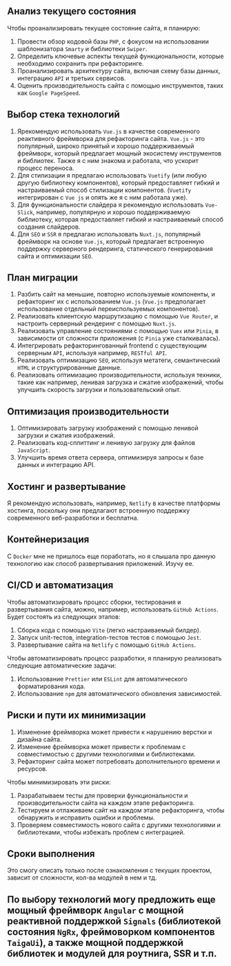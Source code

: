 ## Анализ текущего состояния

Чтобы проанализировать текущее состояние сайта, я планирую:

1. Провести обзор кодовой базы `PHP`, с фокусом на использовании шаблонизатора `Smarty` и библиотеки `Swiper`.
2. Определить ключевые аспекты текущей функциональности, которые необходимо сохранить при рефакторинге.
3. Проанализировать архитектуру сайта, включая схему базы данных, интеграцию `API` и третьих сервисов.
4. Оценить производительность сайта с помощью инструментов, таких как `Google PageSpeed`. 

## Выбор стека технологий
1. Ярекомендую использовать `Vue.js` в качестве современного реактивного фреймворка для рефакторинга сайта. `Vue.js` - это популярный, широко принятый и хорошо поддерживаемый фреймворк, который предлагает мощный экосистему инструментов и библиотек. Также я с ним знакома и работала, что ускорит процесс переноса.
2. Для стилизации я предлагаю использовать `Vuetify` (или любую другую библиотеку компонентов), который предоставляет гибкий и настраиваемый способ стилизации компонентов. (`Vuetify` интегрирован с `Vue js` и опять же я с ним работала уже).
3. Для функциональности слайдера я рекомендую использовать `Vue-Slick`, например, популярную и хорошо поддерживаемую библиотеку, которая предоставляет гибкий и настраиваемый способ создания слайдеров.
4. Для `SEO` и `SSR` я предлагаю использовать `Nuxt.js`, популярный фреймворк на основе `Vue.js`, который предлагает встроенную поддержку серверного рендеринга, статического генерирования сайта и оптимизации `SEO`.

## План миграции
1. Разбить сайт на меньшие, повторно используемые компоненты, и рефакторинг их с использованием `Vue.js` (`Vue.js` предполагает использование отдельный переиспользуемых компонентов).
2. Реализовать клиентскую маршрутизацию с помощью `Vue Router`, и настроить серверный рендеринг с помощью `Nuxt.js`.
3. Реализовать управление состояниями с помощью `Vuex` или `Pinia`, в зависимости от сложности приложения (с `Pinia` уже сталкивалась).
4.  Интегрировать рефакторингованный frontend с существующим серверным `API`, используя например, `RESTful API`.
5. Реализовать оптимизацию `SEO`, используя метатеги, семантический `HTML` и структурированные данные.
6. Реализовать оптимизацию производительности, используя техники, такие как например, ленивая загрузка и сжатие изображений, чтобы улучшить скорость загрузки и пользовательский опыт.

## Оптимизация производительности
1. Оптимизировать загрузку изображений с помощью ленивой загрузки и сжатия изображений.
2. Реализовать код-сплиттинг и ленивую загрузку для файлов `JavaScript`.
3. Улучшить время ответа сервера, оптимизируя запросы к базе данных и интеграцию API.

## Хостинг и развертывание
Я рекомендую использовать, например, `Netlify` в качестве платформы хостинга, поскольку они предлагают встроенную поддержку современного веб-разработки и бесплатна.

## Контейнеризация
С `Docker` мне не пришлось еще поработать, но я слышала про данную технологию как способ развертывания приложений. Изучу ее.

## CI/CD и автоматизация
Чтобы автоматизировать процесс сборки, тестирования и развертывания сайта, можно, например, использовать `GitHub Actions`.
Будет состоять из следующих этапов:

1. Сборка кода с помощью `Vite` (легко настраиваемый билдер).
2. Запуск unit-тестов, integration-тестов тестов с помощью `Jest`.
3. Развертывание сайта на `Netlify` с помощью `GitHub Actions`.

Чтобы автоматизировать процесс разработки, я планирую реализовать следующие автоматические задачи:

1. Использование `Prettier` или `ESLint` для автоматического форматирования кода.
2. Использование `npm` для автоматического обновления зависимостей.

## Риски и пути их минимизации
1. Изменение фреймворка может привести к нарушению верстки и дизайна сайта.
2. Изменение фреймворка может привести к проблемам с совместимостью с другими технологиями и библиотеками.
3. Рефакторинг сайта может потребовать дополнительного времени и ресурсов.

Чтобы минимизировать эти риски:
1. Разрабатываем тесты для проверки функциональности и производительности сайта на каждом этапе рефакторинга.
2. Тестируем и отлаживаем сайт на каждом этапе рефакторинга, чтобы обнаружить и исправить ошибки и проблемы.
3. Проверяем совместимость нового сайта с другими технологиями и библиотеками, чтобы избежать проблем с интеграцией.

## Сроки выполнения
Это смогу описать только после ознакомления с текущих проектом, зависит от сложности, кол-ва модулей в нем и тд.

## По выбору технологий могу предложить еще мощный фреймворк `Angular` с мощной реактивной поддержкой `Signals` (библиотекой состояния `NgRx`, фреймоворком компонентов `TaigaUi`), а также мощной поддержкой библиотек и модулей для роутнига, SSR и т.п.
